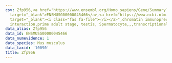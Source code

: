 ```yaml
---
csv: Zfp956,<a href="https://www.ensembl.org/Homo_sapiens/Gene/Summary?db=core;g=ENSMUSG00000045466"
  target="_blank">ENSMUSG00000045466</a>,<a href="https://www.ncbi.nlm.nih.gov/pubmed/25450459"
  target="_blank"><i class="fas fa-file"></i></a>",chromatin immunoprecipitation assay,direct
  interaction,prime adult stage, testis, Spermatocyte,,,transcriptional regulation,
data_alias: Zfp956
data_id: ENSMUSG00000045466
data_numevidence: 1
data_species: Mus musculus
data_taxid: '10090'
title: Zfp956
---
```

